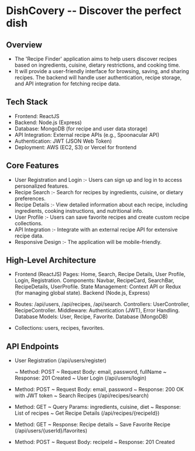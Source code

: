 # DishCovery -- Discover the perfect dish


## Overview

- The 'Recipe Finder' application aims to help users discover recipes based on ingredients, cuisine, dietary restrictions, and cooking time.
- It will provide a user-friendly interface for browsing, saving, and sharing recipes. The backend will handle user authentication, recipe storage, and API integration for fetching recipe data.

## Tech Stack
  - Frontend: ReactJS
  - Backend: Node.js (Express)
  - Database: MongoDB (for recipe and user data storage)
  - API Integration: External recipe APIs (e.g., Spoonacular API)
  - Authentication: JWT (JSON Web Token)
  - Deployment: AWS (EC2, S3) or Vercel for frontend

## Core Features
 - User Registration and Login :- Users can sign up and log in to access personalized features.
 - Recipe Search :- Search for recipes by ingredients, cuisine, or dietary preferences.
 - Recipe Details :- View detailed information about each recipe, including ingredients, cooking instructions, and nutritional info.
 - User Profile :- Users can save favorite recipes and create custom recipe collections.
 - API Integration :- Integrate with an external recipe API for extensive recipe data.
 - Responsive Design :- The application will be mobile-friendly.

## High-Level Architecture
      
  - Frontend (ReactJS)
    Pages: Home, Search, Recipe Details, User Profile, Login, Registration.
    Components: Navbar, RecipeCard, SearchBar, RecipeDetails, UserProfile.
    State Management: Context API or Redux (for managing global state).
    Backend (Node.js, Express)

  - Routes: /api/users, /api/recipes, /api/search.
    Controllers: UserController, RecipeController.
    Middleware: Authentication (JWT), Error Handling.
    Database Models: User, Recipe, Favorite.
    Database (MongoDB)
    
  - Collections: users, recipes, favorites.

## API Endpoints
- User Registration (/api/users/register)

    ~ Method: POST
    ~ Request Body: email, password, fullName
    ~ Response: 201 Created
    ~ User Login (/api/users/login)

- Method: POST
    ~ Request Body: email, password
    ~ Response: 200 OK with JWT token
    ~ Search Recipes (/api/recipes/search)

- Method: GET
    ~ Query Params: ingredients, cuisine, diet
    ~ Response: List of recipes
    ~ Get Recipe Details (/api/recipes/{recipeId})

- Method: GET
    ~ Response: Recipe details
    ~ Save Favorite Recipe (/api/users/{userId}/favorites)

- Method: POST
    ~ Request Body: recipeId
    ~ Response: 201 Created
